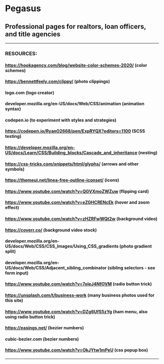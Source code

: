 # Pegasus


## Professional pages for realtors, loan officers, and title agencies

---


### RESOURCES:
#### https://hookagency.com/blog/website-color-schemes-2020/  (color schemes)
#### https://bennettfeely.com/clippy/  (photo clippings)
#### logo.com  (logo creator)
#### developer.mozilla.org/en-US/docs/Web/CSS/animation (animation syntax)
#### codepen.io  (to experiment with styles and strategies)
#### https://codepen.io/RyanO2668/pen/ExpRYQX?editors=1100 (SCSS testing)
#### https://developer.mozilla.org/en-US/docs/Learn/CSS/Building_blocks/Cascade_and_inheritance (nesting)
#### https://css-tricks.com/snippets/html/glyphs/ (arrows and other symbols)
#### https://themeui.net/linea-free-outline-iconset/ (icons)
#### https://www.youtube.com/watch?v=QGVXmoZWZuw (flipping card)
#### https://www.youtube.com/watch?v=eZGHCRENcEk (hover and zoom effect)
#### https://www.youtube.com/watch?v=zHZRFwWQt2w (background video)
#### https://coverr.co/ (background video stock)
#### developer.mozilla.org/en-US/docs/Web/CSS/CSS_Images/Using_CSS_gradients (photo gradient split)
#### developer.mozilla.org/en-US/docs/Web/CSS/Adjacent_sibling_combinator (sibling selectors - see form input)
#### https://www.youtube.com/watch?v=7oleJ4NfOVM (radio button trick)
#### https://unsplash.com/t/business-work (many business photos used for this site)
#### https://www.youtube.com/watch?v=DZg6UfS5zYg (ham menu, also using radio button trick)
#### https://easings.net/ (bezier numbers)
#### cubic-bezier.com (bezier numbers)
#### https://www.youtube.com/watch?v=OkJYtw1mPeU (css popup box)
####
####
####
####
####
---